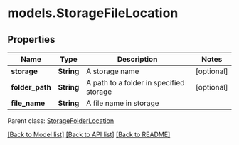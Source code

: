 # models.StorageFileLocation
## Properties
Name | Type | Description | Notes
------------ | ------------- | ------------- | -------------
**storage** | **String** | A storage name | [optional] 
**folder_path** | **String** | A path to a folder in specified storage | [optional] 
**file_name** | **String** | A file name in storage | 

 Parent class: [StorageFolderLocation](StorageFolderLocation.md)

[[Back to Model list]](README.md#documentation-for-models) [[Back to API list]](README.md#documentation-for-api-endpoints) [[Back to README]](README.md)


